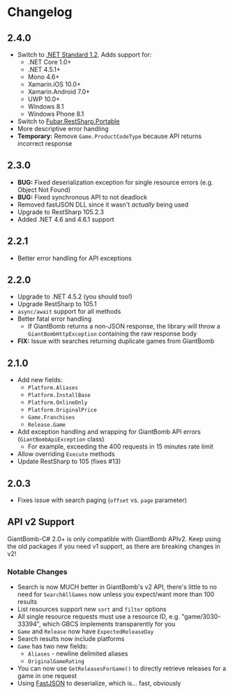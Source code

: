 # Changelog

## 2.4.0

- Switch to [.NET Standard 1.2](https://docs.microsoft.com/en-us/dotnet/standard/library). Adds support for:
    - .NET Core 1.0+
    - .NET 4.5.1+
    - Mono 4.6+
    - Xamarin.iOS 10.0+
    - Xamarin.Android 7.0+
    - UWP 10.0+
    - Windows 8.1
    - Windows Phone 8.1
- Switch to [Fubar.RestSharp.Portable](https://github.com/FubarDevelopment/restsharp.portable)
- More descriptive error handling
- **Temporary:** Remove `Game.ProductCodeType` because API returns incorrect response

## 2.3.0

- **BUG:** Fixed deserialization exception for single resource errors (e.g. Object Not Found)
- **BUG:** Fixed synchronous API to not deadlock
- Removed fastJSON DLL since it wasn't *actually* being used
- Upgrade to RestSharp 105.2.3
- Added .NET 4.6 and 4.6.1 support

## 2.2.1

- Better error handling for API exceptions

## 2.2.0

- Upgrade to .NET 4.5.2 (you should too!)
- Upgrade RestSharp to 105.1
- `async/await` support for all methods
- Better fatal error handling
  - If GiantBomb returns a non-JSON response, the library will throw a `GiantBombHttpException`
    containing the raw response body
- **FIX:** Issue with searches returning duplicate games from GiantBomb

## 2.1.0

- Add new fields:
    - `Platform.Aliases`
    - `Platform.InstallBase`
    - `Platform.OnlineOnly`
    - `Platform.OriginalPrice`
    - `Game.Franchises`
    - `Release.Game`
- Add exception handling and wrapping for GiantBomb API errors (`GiantBombApiException` class)
    - For example, exceeding the 400 requests in 15 minutes rate limit
- Allow overriding `Execute` methods
- Update RestSharp to 105 (fixes #13)

## 2.0.3

- Fixes issue with search paging (`offset` vs. `page` parameter)

## API v2 Support

GiantBomb-C# 2.0+ is only compatible with GiantBomb APIv2. Keep using the old packages if you need v1 support, as there are breaking changes in v2!

### Notable Changes

* Search is now MUCH better in GiantBomb's v2 API, there's little to no need for `SearchAllGames` now unless you expect/want more than 100 results
* List resources support new `sort` and `filter` options
* All single resource requests must use a resource ID, e.g. "game/3030-33394", which GBCS implements transparently for you
* `Game` and `Release` now have `ExpectedReleaseDay`
* Search results now include platforms
* `Game` has two new fields:
	- `Aliases` - newline delimited aliases
	- `OriginalGameRating`
* You can now use `GetReleasesForGame()` to directly retrieve releases for a game in one request
* Using [FastJSON](http://www.codeproject.com/Articles/159450/fastJSON) to deserialize, which is... fast, obviously
